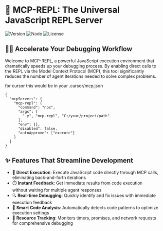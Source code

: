 # 🚀 MCP-REPL: The Universal JavaScript REPL Server

![Version](https://img.shields.io/badge/version-1.0.114-blue)
![Node](https://img.shields.io/badge/node-%3E%3D14.0.0-green)
![License](https://img.shields.io/badge/license-MIT-orange)

## 🧙‍♂️ Accelerate Your Debugging Workflow

Welcome to MCP-REPL, a powerful JavaScript execution environment that dramatically speeds up your debugging process. By enabling direct calls to the REPL via the Model Context Protocol (MCP), this tool significantly reduces the number of agent iterations needed to solve complex problems.

for cursor this would be in your .cursor/mcp.json
```
{
  "mcpServers": {
    "mcp-repl": {
      "command": "npx",
      "args": [
        "-y", "mcp-repl", "C:/your/project/path"
      ],
      "env": {},
      "disabled": false,
      "autoApprove": ["execute"]
    }
  }
}
```

## ✨ Features That Streamline Development

- 🚀 **Direct Execution**: Execute JavaScript code directly through MCP calls, eliminating back-and-forth iterations
- ⏱️ **Instant Feedback**: Get immediate results from code execution without waiting for multiple agent responses
- 🔍 **Real-time Debugging**: Quickly identify and fix issues with immediate execution feedback
- 🧠 **Smart Code Analysis**: Automatically detects code patterns to optimize execution settings
- 🔄 **Resource Tracking**: Monitors timers, promises, and network requests for comprehensive debugging

